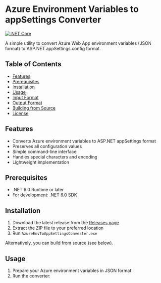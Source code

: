 # Azure Environment Variables to appSettings Converter

[![.NET Core](https://img.shields.io/badge/.NET%20Core-6.0-blue)](https://dotnet.microsoft.com/)

A simple utility to convert Azure Web App environment variables (JSON format) to ASP.NET appSettings.config format.

## Table of Contents

- [Features](#features)
- [Prerequisites](#prerequisites)
- [Installation](#installation)
- [Usage](#usage)
- [Input Format](#input-format)
- [Output Format](#output-format)
- [Building from Source](#building-from-source)
- [License](#license)

## Features

- Converts Azure environment variables to ASP.NET appSettings format
- Preserves all configuration values
- Simple command-line interface
- Handles special characters and encoding
- Lightweight implementation

## Prerequisites

- .NET 6.0 Runtime or later
- For development: .NET 6.0 SDK

## Installation

1. Download the latest release from the [Releases page](#)
2. Extract the ZIP file to your preferred location
3. Run `AzureEnvToAppSettingsConverter.exe`

Alternatively, you can build from source (see below).

## Usage

1. Prepare your Azure environment variables in JSON format
2. Run the converter:
